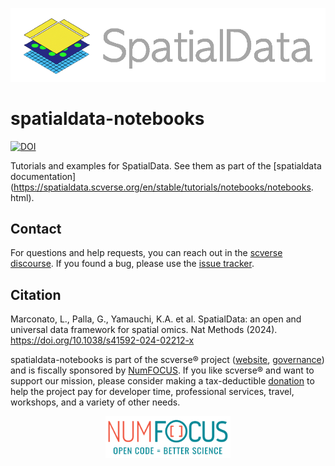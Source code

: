 ![SpatialData banner](https://github.com/scverse/spatialdata/blob/main/docs/_static/img/spatialdata_horizontal.png?raw=true)

# spatialdata-notebooks

[![DOI](https://zenodo.org/badge/477021400.svg)](https://zenodo.org/badge/latestdoi/477021400)

Tutorials and examples for SpatialData. See them as part of the [spatialdata
documentation](https://spatialdata.scverse.org/en/stable/tutorials/notebooks/notebooks.
html).

## Contact

For questions and help requests, you can reach out in the [scverse discourse][scverse-discourse].
If you found a bug, please use the [issue tracker][issue-tracker].

## Citation

Marconato, L., Palla, G., Yamauchi, K.A. et al. SpatialData: an open and universal data framework for spatial omics. Nat Methods (2024). https://doi.org/10.1038/s41592-024-02212-x

[scverse-discourse]: https://discourse.scverse.org/
[issue-tracker]: https://github.com/scverse/spatialdata-notebooks/issues

[//]: # (numfocus-fiscal-sponsor-attribution)

spatialdata-notebooks is part of the scverse® project ([website](https://scverse.org), [governance](https://scverse.org/about/roles)) and is fiscally sponsored by [NumFOCUS](https://numfocus.org/).
If you like scverse® and want to support our mission, please consider making a tax-deductible [donation](https://numfocus.org/donate-to-scverse) to help the project pay for developer time, professional services, travel, workshops, and a variety of other needs.

<div align="center">
<a href="https://numfocus.org/project/scverse">
  <img
    src="https://raw.githubusercontent.com/numfocus/templates/master/images/numfocus-logo.png"
    width="200"
  >
</a>
</div>
